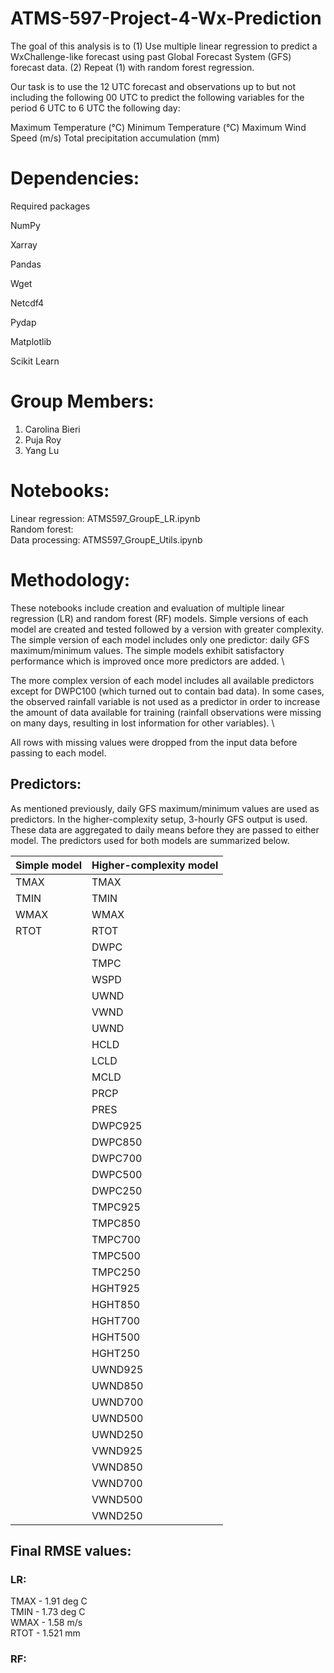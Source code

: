 # ATMS-597-Project-4-Wx-Prediction


The goal of this analysis is to (1) Use multiple linear regression to predict a WxChallenge-like forecast using past Global Forecast System (GFS) forecast data. (2) Repeat (1) with random forest regression.

Our task is to use the 12 UTC forecast and observations up to but not including the following 00 UTC to predict the following variables for the period 6 UTC to 6 UTC the following day:

Maximum Temperature (°C)
Minimum Temperature (°C)
Maximum Wind Speed (m/s)
Total precipitation accumulation (mm)


# Dependencies:
Required packages

NumPy

Xarray

Pandas

Wget

Netcdf4

Pydap

Matplotlib

Scikit Learn


# Group Members:
 
1. Carolina Bieri
2. Puja Roy
3. Yang Lu

# Notebooks:
Linear regression: ATMS597_GroupE_LR.ipynb\
Random forest: \
Data processing: ATMS597_GroupE_Utils.ipynb 

# Methodology:

These notebooks include creation and evaluation of multiple linear regression (LR) and random forest (RF) models. Simple versions of each model are created and tested followed by a version with greater complexity. The simple version of each model includes only one predictor: daily GFS maximum/minimum values. The simple models exhibit satisfactory performance which is improved once more predictors are added. \

The more complex version of each model includes all available predictors except for DWPC100 (which turned out to contain bad data). In some cases, the observed rainfall variable is not used as a predictor in order to increase the amount of data available for training (rainfall observations were missing on many days, resulting in lost information for other variables). \

All rows with missing values were dropped from the input data before passing to each model.

## Predictors:
As mentioned previously, daily GFS maximum/minimum values are used as predictors. In the higher-complexity setup, 3-hourly GFS output is used. These data are aggregated to daily means before they are passed to either model. The predictors used for both models are summarized below.

| Simple model | Higher-complexity model |
| ------------- | ------------- |
| TMAX | TMAX |
| TMIN | TMIN  |
| WMAX | WMAX  |
| RTOT | RTOT |
|  | DWPC |
|  | TMPC |
|  | WSPD  |
|  | UWND  |
|  | VWND  |
|  | UWND  |
|  | HCLD |
|  | LCLD  |
|  | MCLD  |
|  | PRCP |
|  | PRES |
|  | DWPC925 |
|  | DWPC850  |
|  | DWPC700 |
|  | DWPC500 |
|  | DWPC250  |
|  | TMPC925 |
|  | TMPC850  |
|  | TMPC700 |
|  | TMPC500 |
|  | TMPC250  |
|  | HGHT925 |
|  | HGHT850  |
|  | HGHT700 |
|  | HGHT500 |
|  | HGHT250 |
|  | UWND925 |
|  | UWND850  |
|  | UWND700 |
|  | UWND500 |
|  | UWND250  |
|  | VWND925 |
|  | VWND850  |
|  | VWND700 |
|  | VWND500 |
|  | VWND250  |



## Final RMSE values:
### LR: 
TMAX - 1.91 deg C\
TMIN - 1.73 deg C\
WMAX - 1.58 m/s\
RTOT - 1.521 mm

### RF:

